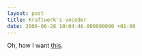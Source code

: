```yaml
---
layout: post
title: Kraftwerk's vocoder
date: 2006-06-28 10:04:46.000000000 +01:00
---
```

Oh, how I want <a href="http://cgi.ebay.com/ws/eBayISAPI.dll?ViewItem&amp;item=+300001522431" target="_blank">this</a>.
